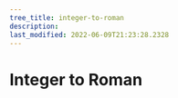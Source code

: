```yaml
---
tree_title: integer-to-roman
description: 
last_modified: 2022-06-09T21:23:28.2328
---
```


# Integer to Roman
